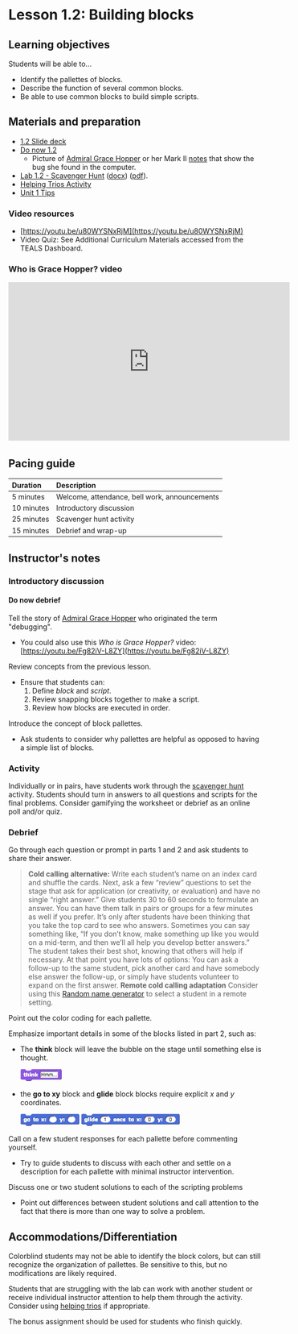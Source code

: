# Lesson 1.2: Building blocks

## Learning objectives

Students will be able to...

* Identify the pallettes of blocks.
* Describe the function of several common blocks.
* Be able to use common blocks to build simple scripts.

## Materials and preparation

* [1.2 Slide deck](https://github.com/TEALSK12/introduction-to-computer-science/raw/master/slidedecks/TEALS%20SNAP%201.2.pptx)
* [Do now 1.2](do_now_12.md)
  * Picture of [Admiral Grace Hopper](https://upload.wikimedia.org/wikipedia/commons/2/21/Grace_Murray_Hopper%2C_in_her_office_in_Washington_DC%2C_1978%2C_%C2%A9Lynn_Gilbert.jpg) or her Mark II [notes](https://upload.wikimedia.org/wikipedia/commons/8/8a/H96566k.jpg) that show the bug she found in the computer.
* [Lab 1.2 - Scavenger Hunt](lab_12.md) ([docx](https://github.com/TEALSK12/introduction-to-computer-science/raw/master/Unit%201%20Word/Lab%201.2%20SNAP%20Scavenger%20Hunt.docx)) ([pdf](https://github.com/TEALSK12/introduction-to-computer-science/raw/master/Unit%201%20PDF/Lab%201.2%20SNAP%20Scavenger%20Hunt.pdf)).
* [Helping Trios Activity](helping_trios.md)
* [Unit 1 Tips](unit_1_tips.md)

### Video resources
* [https://youtu.be/u80WYSNxRjM](https://youtu.be/u80WYSNxRjM)
* Video Quiz: See Additional Curriculum Materials accessed from the TEALS Dashboard.

### Who is Grace Hopper? video

  <iframe class="markdeep" width="560" height="315" src="https://www.youtube.com/embed/Fg82iV-L8ZY" frameborder="0" allow="accelerometer; autoplay; encrypted-media; gyroscope; picture-in-picture" allowfullscreen></iframe>

## Pacing guide

| Duration   | Description                                   |
| :--------- | :--------------------------------------------- |
| 5 minutes  | Welcome, attendance, bell work, announcements |
| 10 minutes | Introductory discussion                       |
| 25 minutes | Scavenger hunt activity            |
| 15 minutes | Debrief and wrap-up                           |

## Instructor's notes

### Introductory discussion

#### Do now debrief

Tell the story of [Admiral Grace Hopper](https://en.wikipedia.org/wiki/Grace_Hopper) who originated the term "debugging".

* You could also use this _Who is Grace Hopper?_ video: [https://youtu.be/Fg82iV-L8ZY](https://youtu.be/Fg82iV-L8ZY)

Review concepts from the previous lesson.

* Ensure that students can:
  1. Define _block_ and _script_.
  2. Review snapping blocks together to make a script.
  3. Review how blocks are executed in order.

Introduce the concept of block pallettes.

* Ask students to consider why pallettes are helpful as opposed to having a simple list of blocks.

### Activity

Individually or in pairs, have students work through the [scavenger hunt](lab_12.md) activity.
Students should turn in answers to all questions and scripts for the final problems.
Consider gamifying the worksheet or debrief as an online poll and/or quiz.

### Debrief

Go through each question or prompt in parts 1 and 2 and ask students to share their answer.

  > **Cold calling alternative:** Write each student’s name on an index card and shuffle the cards. Next, ask a few “review” questions to set the stage that ask for application (or creativity, or evaluation) and have no single “right answer.” Give students 30 to 60 seconds to formulate an answer. You can have them talk in pairs or groups for a few minutes as well if you prefer. It’s only after students have been thinking that you take the top card to see who answers. Sometimes you can say something like, “If you don’t know, make something up like you would on a mid-term, and then we’ll all help you develop better answers.” The student takes their best shot, knowing that others will help if necessary.
  At that point you have lots of options:  You can ask a follow-up to the same student, pick another card and have somebody else answer the follow-up, or simply have students volunteer to expand on the first answer.
  >**Remote cold calling adaptation**
  >Consider using this [Random name generator](Excel-Randomizer.xlsx) to select a student in a remote setting.

Point out the color coding for each pallette.

Emphasize important details in some of the blocks listed in part 2, such as:

* The **think** block will leave the bubble on the stage until something else is thought.

  ![Think Block](images/think.png)

* the **go to xy** block and **glide** block blocks require explicit _x_ and _y_ coordinates.

  ![Go to XY block](images/go_to_x_y.png) ![Glide block](images/glide.png)

Call on a few student responses for each pallette before commenting yourself.

* Try to guide students to discuss with each other and settle on a description for each pallette with minimal instructor intervention.

Discuss one or two student solutions to each of the scripting problems

* Point out differences between student solutions and call attention to the fact that there is more than one way to solve a problem.

## Accommodations/Differentiation

Colorblind students may not be able to identify the block colors, but can still recognize the organization of pallettes. Be sensitive to this, but no modifications are likely required.

Students that are struggling with the lab can work with another student or receive individual instructor attention to help them through the activity. Consider using [helping trios](https://github.com/TEALSK12/introduction-to-computer-science/raw/master/Unit%201%20PDF/Helping%20Trios.pdf) if appropriate.

The bonus assignment should be used for students who finish quickly.
